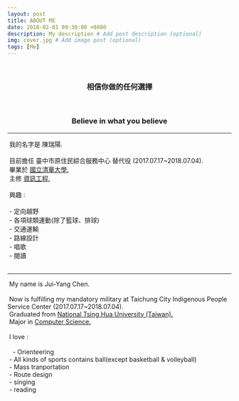 ```yaml
---
layout: post
title: ABOUT ME
date: 2018-02-01 09:30:00 +0800
description: My description # Add post description (optional)
img: cover.jpg # Add image post (optional)
tags: [Me]
---
```

<div>
  <h3 align="center" color="#979A9A">相信你做的任何選擇</h3>
  <h3 align="center" color="#979A9A">Believe in what you believe</h3>
</div>
<hr>
<div>
  我的名字是 陳瑞陽.
  <br><br>
  目前擔任 臺中市原住民綜合服務中心 替代役 (2017.07.17~2018.07.04).<br>
  畢業於 <a href="http://www.nthu.edu.tw">國立清華大學.</a><br>
  主修 <a href="http://web.cs.nthu.edu.tw">資訊工程.</a>
  <br><br>
  興趣 :<br><br>
  - 定向越野<br>
  - 各項球類運動(除了籃球、排球)<br>
  - 交通運輸<br>
  - 路線設計<br>
  - 唱歌<br>
  - 閱讀<br><br>
</div>
<hr>
<div>
  My name is Jui-Yang Chen.
  <br><br>
  Now is fulfilling my mandatory military at Taichung City Indigenous People Service Center (2017.07.17~2018.07.04).<br>
  Graduated from <a href="http://www.nthu.edu.tw">National Tsing Hua University (Taiwan).</a><br>
  Major in <a href="http://web.cs.nthu.edu.tw">Computer Science.</a>
  <br><br>
  I love :<br><br>  
  - Orienteering<br>
  - All kinds of sports contains ball(except basketball & volleyball)<br>
  - Mass tranportation<br>
  - Route design<br>
  - singing<br>
  - reading<br><br>
</div>
